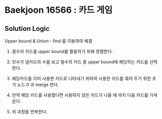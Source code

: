 # Baekjoon 16566 : 카드 게임

## Solution Logic

Upper bound & Union - find 를 이용하여 해결

1. 철수의 카드를 upper bound를 활용하기 위해 정렬한다.

2. 민수가 낼카드의 수를 보고 철수의 카드 중 upper bound에 해당하는 카드를 선택한다.

3. 해당카드를 이미 사용한 카드로 나타내기 위하여 사용한 카드를 묶어 두기 위한 초기 노드 0 과 merge 한다.

4. 만약 해당 카드를 사용했다면 사용하지 않은 카드가 나올 때 까지 다음 카드를 가져온다.

5. 위 과정을 반복한다.
